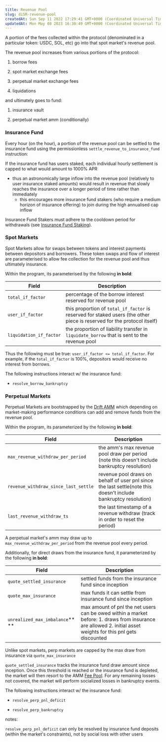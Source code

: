 ```yaml
---
title: Revenue Pool
slug: diSR-revenue-pool
createdAt: Sun Sep 11 2022 17:29:41 GMT+0000 (Coordinated Universal Time)
updatedAt: Mon May 08 2023 16:30:49 GMT+0000 (Coordinated Universal Time)
---
```


A portion of the fees collected within the protocol (denominated in a particular token: USDC, SOL, etc) go into that spot market's revenue pool.&#x20;

The revenue pool increases from various portions of the protocol:

1.  borrow fees

2.  spot market exchange fees

3.  perpetual market exchange fees

4.  liquidations

and ultimately goes to fund:&#x20;

1.  insurance vault

2.  perpetual market amm (conditionally)

### Insurance Fund

Every hour (on the hour), a portion of the revenue pool can be settled to the insurance fund using the permissionless `settle_revenue_to_insurance_fund` instruction:

If the insurance fund has users staked, each individual hourly settlement is capped to what would amount to 1000% APR

*   thus an astronomically large inflow into the revenue pool (relatively to user insurance staked amounts) would result in revenue that slowly reaches the insurance over a longer period of time rather than immediately&#x20;
    *   this encourages more insurance fund stakers (who require a medium horizon of insurance offering) to join during the high annualised cap inflow&#x20;

Insurance Fund Stakers must adhere to the cooldown period for withdrawals (see [Insurance Fund Staking](<../Insurance Fund/1 Insurance Fund Staking>)).

### Spot Markets

Spot Markets allow for swaps between tokens and interest payments between depositors and borrowers. These token swaps and flow of interest are parameterised to allow fee collection for the revenue pool and thus ultimately insurance.

Within the program, its parameterised by the following **in bold**:

| Field                   | Description                                                                                                             |
| ----------------------- | ----------------------------------------------------------------------------------------------------------------------- |
| `total_if_factor`&#x20; | percentage of the borrow interest reserved for revenue pool                                                             |
| `user_if_factor`&#x20;  | this proportion of `total_if_factor` is reserved for staked users (the other piece is reserved for the protocol itself) |
| `liquidation_if_factor` | the proportion of liability transfer in `liquidate_borrow` that is sent to the revenue pool                             |

Thus the following must be true: `user_if_factor <= total_if_factor`.  For example, if the `total_if_factor` is 100%, depositors would receive no interest from borrows.

The following instructions interact w/ the insurance fund:

*   `resolve_borrow_bankruptcy`

### Perpetual Markets

Perpetual Markets are bootstrapped by the [Drift AMM](../Drift%20Protocol%20v2%20Docs/docs/About%20Drift%20v2/1%20Drift%20AMM) which depending on market-making performance conditions can add and remove funds from the revenue pool.

Within the program, its parameterized by the following **in bold**:

| Field                                             | Description                                                                                                           |
| ------------------------------------------------- | --------------------------------------------------------------------------------------------------------------------- |
| `max_revenue_withdraw_per_period`                 | the amm's max revenue pool draw per period&#xA;(note this doesn't include bankruptcy resolution)&#x20;                |
| `revenue_withdraw_since_last_settle`       &#x20; | revenue pool draws on behalf of user pnl since the last settle(note this doesn't include bankruptcy resolution)&#x20; |
| `last_revenue_withdraw_ts`                        | the last timestamp of a revenue withdraw &#xA;(track in order to reset the period)                                    |

A perpetual market's amm may draw up to `max_revenue_withdraw_per_period` from the revenue pool every period.



Additionally, for direct draws from the insurance fund, it parameterized by the following **in bold**:

| Field                           | Description                                                                                                                                                             |
| ------------------------------- | ----------------------------------------------------------------------------------------------------------------------------------------------------------------------- |
| `quote_settled_insurance`       | settled funds from the insurance fund since inception&#x20;                                                                                                             |
| `quote_max_insurance`           | max funds it can settle from insurance fund since inception                                                                                                             |
| `unrealized_max_imbalance`** ** | max amount of pnl the net users can be owed within a market before:&#xA;1\. draws from insurance are allowed&#xA;2\. initial asset weights for this pnl gets discounted |

Unlike spot markets, perp markets are capped by the max draw from insurance via `quote_max_insurance`

`quote_settled_insurance` tracks the insurance fund draw amount since inception. Once this threshold is reached or the insurance fund is depleted, the market will then resort to the AMM [Fee Pool](<../Trading/10 Fee Pool>). For any remaining losses not covered, the market will perform socialized losses in bankruptcy events.

The following instructions interact w/ the insurance fund:

*   `resolve_perp_pnl_deficit`

*   `resolve_perp_bankruptcy`

notes:&#x20;

`resolve_perp_pnl_deficit` can only be resolved by insurance fund deposits (within the market's constraints), not by social loss with other users

